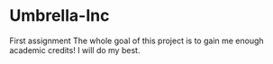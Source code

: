 # Umbrella-Inc
First assignment
The whole goal of this project is to gain me enough academic credits! I will do my best.

